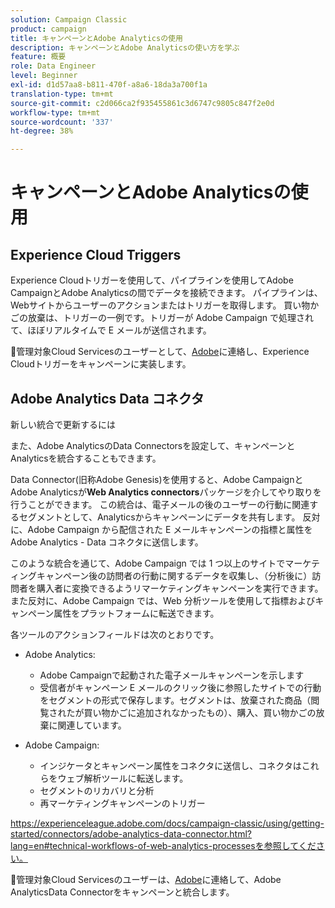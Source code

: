 ```yaml
---
solution: Campaign Classic
product: campaign
title: キャンペーンとAdobe Analyticsの使用
description: キャンペーンとAdobe Analyticsの使い方を学ぶ
feature: 概要
role: Data Engineer
level: Beginner
exl-id: d1d57aa8-b811-470f-a8a6-18da3a700f1a
translation-type: tm+mt
source-git-commit: c2d066ca2f935455861c3d6747c9805c847f2e0d
workflow-type: tm+mt
source-wordcount: '337'
ht-degree: 38%

---
```


# キャンペーンとAdobe Analyticsの使用

## Experience Cloud Triggers

Experience Cloudトリガーを使用して、パイプラインを使用してAdobe CampaignとAdobe Analyticsの間でデータを接続できます。 パイプラインは、Webサイトからユーザーのアクションまたはトリガーを取得します。 買い物かごの放棄は、トリガーの一例です。トリガーが Adobe Campaign で処理されて、ほぼリアルタイムで E メールが送信されます。

:speech_balloon:管理対象Cloud Servicesのユーザーとして、[Adobe](../start/support.md#support)に連絡し、Experience Cloudトリガーをキャンペーンに実装します。

## Adobe Analytics Data コネクタ

新しい統合で更新するには

また、Adobe AnalyticsのData Connectorsを設定して、キャンペーンとAnalyticsを統合することもできます。

Data Connector(旧称Adobe Genesis)を使用すると、Adobe CampaignとAdobe Analyticsが&#x200B;**Web Analytics connectors**&#x200B;パッケージを介してやり取りを行うことができます。 この統合は、電子メールの後のユーザーの行動に関連するセグメントとして、Analyticsからキャンペーンにデータを共有します。 反対に、Adobe Campaign から配信された E メールキャンペーンの指標と属性を Adobe Analytics - Data コネクタに送信します。

このような統合を通じて、Adobe Campaign では 1 つ以上のサイトでマーケティングキャンペーン後の訪問者の行動に関するデータを収集し、（分析後に）訪問者を購入者に変換できるようリマーケティングキャンペーンを実行できます。また反対に、Adobe Campaign では、Web 分析ツールを使用して指標およびキャンペーン属性をプラットフォームに転送できます。

各ツールのアクションフィールドは次のとおりです。

* Adobe Analytics:

   * Adobe Campaignで起動された電子メールキャンペーンを示します
   * 受信者がキャンペーン E メールのクリック後に参照したサイトでの行動をセグメントの形式で保存します。セグメントは、放棄された商品（閲覧されたが買い物かごに追加されなかったもの）、購入、買い物かごの放棄に関連しています。

* Adobe Campaign:

   * インジケータとキャンペーン属性をコネクタに送信し、コネクタはこれらをウェブ解析ツールに転送します。
   * セグメントのリカバリと分析
   * 再マーケティングキャンペーンのトリガー

https://experienceleague.adobe.com/docs/campaign-classic/using/getting-started/connectors/adobe-analytics-data-connector.html?lang=en#technical-workflows-of-web-analytics-processesを参照してください。

:speech_balloon:管理対象Cloud Servicesのユーザーは、[Adobe](../start/support.md#support)に連絡して、Adobe AnalyticsData Connectorをキャンペーンと統合します。

